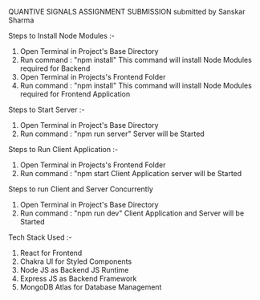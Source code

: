 QUANTIVE SIGNALS ASSIGNMENT SUBMISSION
submitted by Sanskar Sharma

Steps to Install Node Modules :-

1. Open Terminal in Project's Base Directory
2. Run command : "npm install"
This command will install Node Modules required for Backend
3. Open Terminal in Projects's Frontend Folder
4. Run command : "npm install"
This command will install Node Modules required for Frontend Application

Steps to Start Server :-

1. Open Terminal in Project's Base Directory
2. Run command : "npm run server"
Server will be Started

Steps to Run Client Application :-

1. Open Terminal in Projects's Frontend Folder
2. Run command : "npm start
Client Application server will be Started

Steps to run Client and Server Concurrently 
1. Open Terminal in Project's Base Directory
2. Run command : "npm run dev"
Client Application and Server will be Started

Tech Stack Used :-
1. React for Frontend
2. Chakra UI for Styled Components
3. Node JS as Backend JS Runtime
4. Express JS as Backend Framework
5. MongoDB Atlas for Database Management
